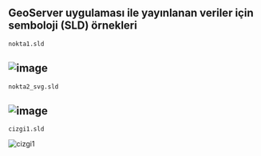 **GeoServer uygulaması ile yayınlanan veriler için semboloji (SLD) örnekleri**
-
    nokta1.sld
   ![image](https://user-images.githubusercontent.com/95212909/161382078-455ad269-8650-417a-8ad2-7d7fe7488e54.png)
-
    nokta2_svg.sld
   ![image](https://user-images.githubusercontent.com/95212909/192099137-fb7d3c2f-3ccc-42ba-9f45-29df45ab30ec.png)
-
    cizgi1.sld
   ![cizgi1](https://user-images.githubusercontent.com/95212909/171843247-d81f6014-7efa-4863-a70c-355cfcf5f8b5.JPG)

